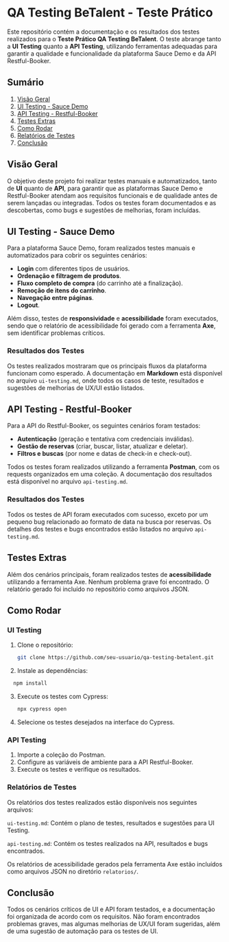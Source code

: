# QA Testing BeTalent - Teste Prático

Este repositório contém a documentação e os resultados dos testes realizados para o **Teste Prático QA Testing BeTalent**. O teste abrange tanto a **UI Testing** quanto a **API Testing**, utilizando ferramentas adequadas para garantir a qualidade e funcionalidade da plataforma Sauce Demo e da API Restful-Booker.

## Sumário

1. [Visão Geral](#visão-geral)
2. [UI Testing - Sauce Demo](#ui-testing---sauce-demo)
3. [API Testing - Restful-Booker](#api-testing---restful-booker)
4. [Testes Extras](#testes-extras)
5. [Como Rodar](#como-rodar)
6. [Relatórios de Testes](#relatórios-de-testes)
7. [Conclusão](#conclusão)

## Visão Geral

O objetivo deste projeto foi realizar testes manuais e automatizados, tanto de **UI** quanto de **API**, para garantir que as plataformas Sauce Demo e Restful-Booker atendam aos requisitos funcionais e de qualidade antes de serem lançadas ou integradas. Todos os testes foram documentados e as descobertas, como bugs e sugestões de melhorias, foram incluídas.

## UI Testing - Sauce Demo

Para a plataforma Sauce Demo, foram realizados testes manuais e automatizados para cobrir os seguintes cenários:

- **Login** com diferentes tipos de usuários.
- **Ordenação e filtragem de produtos**.
- **Fluxo completo de compra** (do carrinho até a finalização).
- **Remoção de itens do carrinho**.
- **Navegação entre páginas**.
- **Logout**.

Além disso, testes de **responsividade** e **acessibilidade** foram executados, sendo que o relatório de acessibilidade foi gerado com a ferramenta **Axe**, sem identificar problemas críticos.

### Resultados dos Testes

Os testes realizados mostraram que os principais fluxos da plataforma funcionam como esperado. A documentação em **Markdown** está disponível no arquivo `ui-testing.md`, onde todos os casos de teste, resultados e sugestões de melhorias de UX/UI estão listados.

## API Testing - Restful-Booker

Para a API do Restful-Booker, os seguintes cenários foram testados:

- **Autenticação** (geração e tentativa com credenciais inválidas).
- **Gestão de reservas** (criar, buscar, listar, atualizar e deletar).
- **Filtros e buscas** (por nome e datas de check-in e check-out).

Todos os testes foram realizados utilizando a ferramenta **Postman**, com os requests organizados em uma coleção. A documentação dos resultados está disponível no arquivo `api-testing.md`.

### Resultados dos Testes

Todos os testes de API foram executados com sucesso, exceto por um pequeno bug relacionado ao formato de data na busca por reservas. Os detalhes dos testes e bugs encontrados estão listados no arquivo `api-testing.md`.

## Testes Extras

Além dos cenários principais, foram realizados testes de **acessibilidade** utilizando a ferramenta Axe. Nenhum problema grave foi encontrado. O relatório gerado foi incluído no repositório como arquivos JSON.

## Como Rodar

### UI Testing

1. Clone o repositório:
   ```bash
   git clone https://github.com/seu-usuario/qa-testing-betalent.git
   ```
2. Instale as dependências:
 ```bash
   npm install
   ```
3. Execute os testes com Cypress:
    ```bash
   npx cypress open
   ```
4. Selecione os testes desejados na interface do Cypress.


### API Testing

1. Importe a coleção do Postman.
2. Configure as variáveis de ambiente para a API Restful-Booker.
3. Execute os testes e verifique os resultados.


### Relatórios de Testes
Os relatórios dos testes realizados estão disponíveis nos seguintes arquivos:

`ui-testing.md`: Contém o plano de testes, resultados e sugestões para UI Testing.

`api-testing.md`: Contém os testes realizados na API, resultados e bugs encontrados.

Os relatórios de acessibilidade gerados pela ferramenta Axe estão incluídos como arquivos JSON no diretório `relatorios/`.

## Conclusão
Todos os cenários críticos de UI e API foram testados, e a documentação foi organizada de acordo com os requisitos. Não foram encontrados problemas graves, mas algumas melhorias de UX/UI foram sugeridas, além de uma sugestão de automação para os testes de UI.
